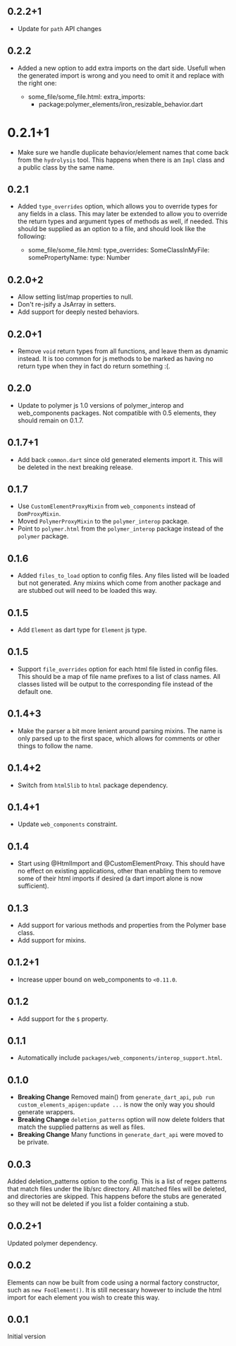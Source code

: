 ## 0.2.2+1
  
  * Update for `path` API changes 

## 0.2.2

  * Added a new option to add extra imports on the dart side. Usefull when
    the generated import is wrong and you need to omit it and replace with
    the right one:

      - some_file/some_file.html:
         extra_imports:
          - package:polymer_elements/iron_resizable_behavior.dart
         
# 0.2.1+1
  * Make sure we handle duplicate behavior/element names that come back from the
    `hydrolysis` tool. This happens when there is an `Impl` class and a public
    class by the same name.

## 0.2.1
  * Added `type_overrides` option, which allows you to override types for any
    fields in a class. This may later be extended to allow you to override the
    return types and argument types of methods as well, if needed. This should
    be supplied as an option to a file, and should look like the following:
    
      - some_file/some_file.html:
          type_overrides:
            SomeClassInMyFile:
              somePropertyName:
                type: Number

## 0.2.0+2
  * Allow setting list/map properties to null.
  * Don't re-jsify a JsArray in setters.
  * Add support for deeply nested behaviors.

## 0.2.0+1
  * Remove `void` return types from all functions, and leave them as dynamic
    instead. It is too common for js methods to be marked as having no return
    type when they in fact do return something :(.

## 0.2.0
  * Update to polymer js 1.0 versions of polymer_interop and web_components
    packages. Not compatible with 0.5 elements, they should remain on 0.1.7.
    
## 0.1.7+1
  * Add back `common.dart` since old generated elements import it.
    This will be deleted in the next breaking release.

## 0.1.7
  * Use `CustomElementProxyMixin` from `web_components` instead of
    `DomProxyMixin`.
  * Moved `PolymerProxyMixin` to the `polymer_interop` package.
  * Point to `polymer.html` from the `polymer_interop` package instead of the
    `polymer` package.

## 0.1.6
  * Added `files_to_load` option to config files. Any files listed will be
    loaded but not generated. Any mixins which come from another package and are
    stubbed out will need to be loaded this way.

## 0.1.5
  * Add `Element` as dart type for `Element` js type.

## 0.1.5
  * Support `file_overrides` option for each html file listed in config files.
    This should be a map of file name prefixes to a list of class names. All
    classes listed will be output to the corresponding file instead of the
    default one.

## 0.1.4+3
  * Make the parser a bit more lenient around parsing mixins. The name is only
    parsed up to the first space, which allows for comments or other things
    to follow the name.

## 0.1.4+2
  * Switch from `html5lib` to `html` package dependency.

## 0.1.4+1
  * Update `web_components` constraint.

## 0.1.4
  * Start using @HtmlImport and @CustomElementProxy. This should have no effect
    on existing applications, other than enabling them to remove some of their
    html imports if desired (a dart import alone is now sufficient).

## 0.1.3
  * Add support for various methods and properties from the Polymer base class.
  * Add support for mixins.

## 0.1.2+1
  * Increase upper bound on web_components to `<0.11.0`.

## 0.1.2
  * Add support for the `$` property.

## 0.1.1
  * Automatically include `packages/web_components/interop_support.html`.

## 0.1.0

  * **Breaking Change** Removed main() from `generate_dart_api`, 
    `pub run custom_elements_apigen:update ...` is now the only way you should
    generate wrappers.
  * **Breaking Change** `deletion_patterns` option will now delete folders that
    match the supplied patterns as well as files.
  * **Breaking Change** Many functions in `generate_dart_api` were moved to be
    private.

## 0.0.3

Added deletion_patterns option to the config. This is a list of regex patterns
that match files under the lib/src directory. All matched files will be deleted,
and directories are skipped. This happens before the stubs are generated so they
will not be deleted if you list a folder containing a stub.

## 0.0.2+1

Updated polymer dependency.

## 0.0.2

Elements can now be built from code using a normal factory constructor, such as 
`new FooElement()`. It is still necessary however to include the html import for
each element you wish to create this way.

## 0.0.1

Initial version
